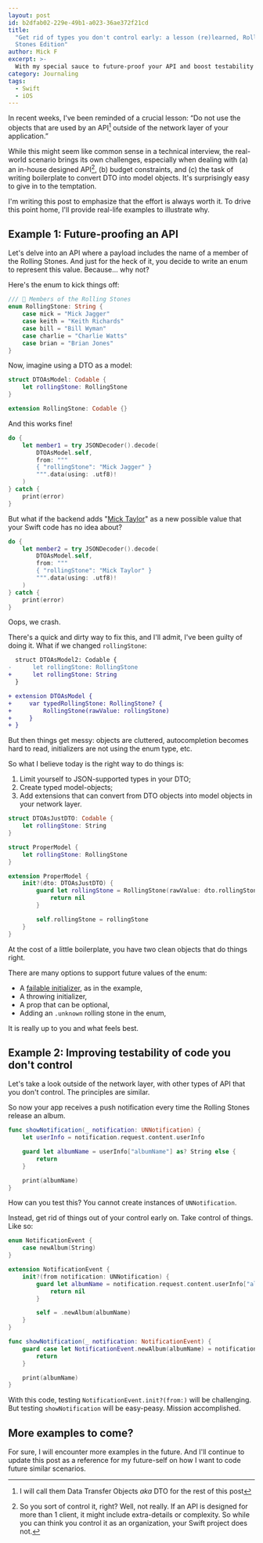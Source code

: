 ```yaml
---
layout: post
id: b2dfab02-229e-49b1-a023-36ae372f21cd
title:
  "Get rid of types you don't control early: a lesson (re)learned, Rolling
  Stones Edition"
author: Mick F
excerpt: >-
  With my special sauce to future-proof your API and boost testability!
category: Journaling
tags:
  - Swift
  - iOS
---
```


In recent weeks, I've been reminded of a crucial lesson: “Do not use the objects
that are used by an API[^1] outside of the network layer of your application.”

While this might seem like common sense in a technical interview, the real-world
scenario brings its own challenges, especially when dealing with (a) an in-house
designed API[^2], (b) budget constraints, and (c) the task of writing
boilerplate to convert DTO into model objects. It's surprisingly easy to give in
to the temptation.

I'm writing this post to emphasize that the effort is always worth it. To drive
this point home, I'll provide real-life examples to illustrate why.

## Example 1: Future-proofing an API

Let's delve into an API where a payload includes the name of a member of the
Rolling Stones. And just for the heck of it, you decide to write an enum to
represent this value. Because… why not?

Here's the enum to kick things off:

```swift
/// 👅 Members of the Rolling Stones
enum RollingStone: String {
    case mick = "Mick Jagger"
    case keith = "Keith Richards"
    case bill = "Bill Wyman"
    case charlie = "Charlie Watts"
    case brian = "Brian Jones"
}
```

Now, imagine using a DTO as a model:

```swift
struct DTOAsModel: Codable {
    let rollingStone: RollingStone
}

extension RollingStone: Codable {}
```

And this works fine!

```swift
do {
    let member1 = try JSONDecoder().decode(
        DTOAsModel.self,
        from: """
        { "rollingStone": "Mick Jagger" }
        """.data(using: .utf8)!
    )
} catch {
    print(error)
}
```

But what if the backend adds "[Mick Taylor][2]" as a new possible value that
your Swift code has no idea about?

```swift
do {
    let member2 = try JSONDecoder().decode(
        DTOAsModel.self,
        from: """
        { "rollingStone": "Mick Taylor" }
        """.data(using: .utf8)!
    )
} catch {
    print(error)
}
```

Oops, we crash.

There's a quick and dirty way to fix this, and I'll admit, I've been guilty of
doing it. What if we changed `rollingStone`:

```diff
  struct DTOAsModel2: Codable {
-      let rollingStone: RollingStone
+      let rollingStone: String
  }

+ extension DTOAsModel {
+     var typedRollingStone: RollingStone? {
+         RollingStone(rawValue: rollingStone)
+     }
+ }
```

But then things get messy: objects are cluttered, autocompletion becomes hard to
read, initializers are not using the enum type, etc.

So what I believe today is the right way to do things is:

1. Limit yourself to JSON-supported types in your DTO;
1. Create typed model-objects;
1. Add extensions that can convert from DTO objects into model objects in your
   network layer.

```swift
struct DTOAsJustDTO: Codable {
    let rollingStone: String
}

struct ProperModel {
    let rollingStone: RollingStone
}

extension ProperModel {
    init?(dto: DTOAsJustDTO) {
        guard let rollingStone = RollingStone(rawValue: dto.rollingStone) else {
            return nil
        }

        self.rollingStone = rollingStone
    }
}
```

At the cost of a little boilerplate, you have two clean objects that do things
right.

There are many options to support future values of the enum:

- A [failable initializer][1], as in the example,
- A throwing initializer,
- A prop that can be optional,
- Adding an `.unknown` rolling stone in the enum,

It is really up to you and what feels best.

## Example 2: Improving testability of code you don't control

Let's take a look outside of the network layer, with other types of API that you
don't control. The principles are similar.

So now your app receives a push notification every time the Rolling Stones
release an album.

```swift
func showNotification(_ notification: UNNotification) {
    let userInfo = notification.request.content.userInfo

    guard let albumName = userInfo["albumName"] as? String else {
        return
    }

    print(albumName)
}
```

How can you test this? You cannot create instances of `UNNotification`.

Instead, get rid of things out of your control early on. Take control of things.
Like so:

```swift
enum NotificationEvent {
    case newAlbum(String)
}

extension NotificationEvent {
    init?(from notification: UNNotification) {
        guard let albumName = notification.request.content.userInfo["albumName"] as? String else {
            return nil
        }

        self = .newAlbum(albumName)
    }
}

func showNotification(_ notification: NotificationEvent) {
    guard case let NotificationEvent.newAlbum(albumName) = notification else {
        return
    }

    print(albumName)
}
```

With this code, testing `NotificationEvent.init?(from:)` will be challenging.
But testing `showNotification` will be easy-peasy. Mission accomplished.

## More examples to come?

For sure, I will encounter more examples in the future. And I'll continue to
update this post as a reference for my future-self on how I want to code future
similar scenarios.

[^1]: I will call them Data Transfer Objects _aka_ DTO for the rest of this post
[^2]:
    So you sort of control it, right? Well, not really. If an API is designed
    for more than 1 client, it might include extra-details or complexity. So
    while you can think you control it as an organization, your Swift project
    does not.

[1]:
  https://docs.swift.org/swift-book/documentation/the-swift-programming-language/initialization/#Failable-Initializers
[2]: https://en.wikipedia.org/wiki/Mick_Taylor
